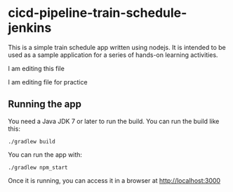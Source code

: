 # cicd-pipeline-train-schedule-jenkins

This is a simple train schedule app written using nodejs. It is intended to be used as a sample application for a series of hands-on learning activities.

I am editing this file

I am editing file for practice

## Running the app

You need a Java JDK 7 or later to run the build. You can run the build like this:

    ./gradlew build

You can run the app with:

    ./gradlew npm_start

Once it is running, you can access it in a browser at [http://localhost:3000](http://localhost:3000)
